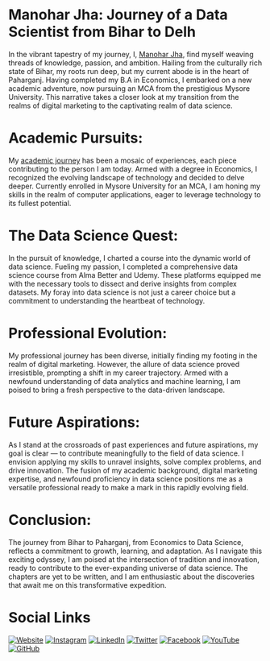 # Manohar Jha: Journey of a Data Scientist from Bihar to Delh
In the vibrant tapestry of my journey, I, [Manohar Jha](https://www.linkedin.com/in/manohar-jha/), find myself weaving threads of knowledge, passion, and ambition. Hailing from the culturally rich state of Bihar, my roots run deep, but my current abode is in the heart of Paharganj. Having completed my B.A in Economics, I embarked on a new academic adventure, now pursuing an MCA from the prestigious Mysore University. This narrative takes a closer look at my transition from the realms of digital marketing to the captivating realm of data science.

# Academic Pursuits:

My [academic journey](http://www.atmoin.com/mj) has been a mosaic of experiences, each piece contributing to the person I am today. Armed with a degree in Economics, I recognized the evolving landscape of technology and decided to delve deeper. Currently enrolled in Mysore University for an MCA, I am honing my skills in the realm of computer applications, eager to leverage technology to its fullest potential.

# The Data Science Quest:

In the pursuit of knowledge, I charted a course into the dynamic world of data science. Fueling my passion, I completed a comprehensive data science course from Alma Better and Udemy. These platforms equipped me with the necessary tools to dissect and derive insights from complex datasets. My foray into data science is not just a career choice but a commitment to understanding the heartbeat of technology.

# Professional Evolution:

My professional journey has been diverse, initially finding my footing in the realm of digital marketing. However, the allure of data science proved irresistible, prompting a shift in my career trajectory. Armed with a newfound understanding of data analytics and machine learning, I am poised to bring a fresh perspective to the data-driven landscape.

# Future Aspirations:

As I stand at the crossroads of past experiences and future aspirations, my goal is clear — to contribute meaningfully to the field of data science. I envision applying my skills to unravel insights, solve complex problems, and drive innovation. The fusion of my academic background, digital marketing expertise, and newfound proficiency in data science positions me as a versatile professional ready to make a mark in this rapidly evolving field.

# Conclusion:

The journey from Bihar to Paharganj, from Economics to Data Science, reflects a commitment to growth, learning, and adaptation. As I navigate this exciting odyssey, I am poised at the intersection of tradition and innovation, ready to contribute to the ever-expanding universe of data science. The chapters are yet to be written, and I am enthusiastic about the discoveries that await me on this transformative expedition.
# Social Links

[![Website](https://img.shields.io/badge/Website-Visit%20Now-blue)](http://www.atmoin.com/mj)
[![Instagram](https://img.shields.io/badge/Instagram-Follow%20%40manoharjha007-orange)](https://www.instagram.com/manoharjha007/)
[![LinkedIn](https://img.shields.io/badge/LinkedIn-Connect%20%40manohar--jha-blue)](https://www.linkedin.com/in/manohar-jha/)
[![Twitter](https://img.shields.io/badge/Twitter-Follow%20%40kmanohar__jha-lightblue)](https://twitter.com/kmanohar_jha)
[![Facebook](https://img.shields.io/badge/Facebook-Follow%20%40manoharjha007-blue)](https://www.facebook.com/manoharjha007)
[![YouTube](https://img.shields.io/badge/YouTube-Subscribe%20%40manohar--jha-red)](https://www.youtube.com/@manohar-jha)
[![GitHub](https://img.shields.io/badge/GitHub-Follow%20%40Manoharjha333-lightgrey)](https://github.com/Manoharjha333)


